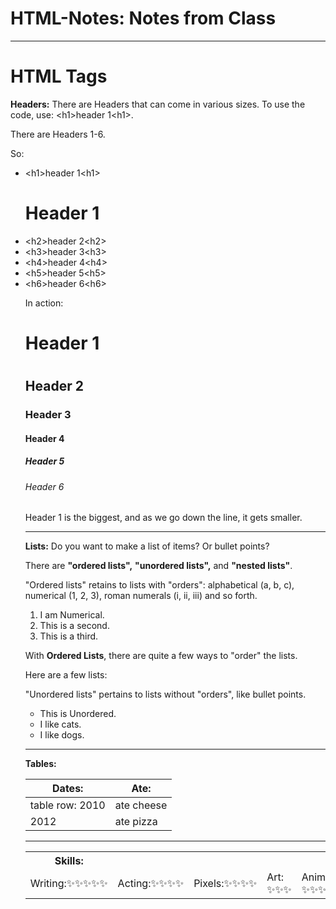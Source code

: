 # HTML-Notes: Notes from Class

<hr>

<h1>HTML Tags</h1>

<b>Headers:</b>
There are Headers that can come in various sizes. To use the code, use: 
&lt;h1>header 1&lt;h1>.

There are Headers 1-6. 

So:
<ul>
  <li>&lt;h1>header 1&lt;h1></li> <h1>Header 1</h1>
  <li>&lt;h2>header 2&lt;h2></li>
  <li>&lt;h3>header 3&lt;h3></li>
  <li>&lt;h4>header 4&lt;h4></li>
  <li>&lt;h5>header 5&lt;h5></li>
  <li>&lt;h6>header 6&lt;h6></li>

In action:
<h1>Header 1<h1>
  <h2>Header 2</h2>
  <h3>Header 3</h3>
  <h4>Header 4</h4>
  <h5>Header 5</h5>
  <h6>Header 6</h6>
  
  Header 1 is the biggest, and as we go down the line, it gets smaller.

<hr>

<b>Lists:</b> Do you want to make a list of items? Or bullet points?

<p>
There are <b>"ordered lists",</b> <b>"unordered lists",</b> and <b>"nested lists"</b>.
</p>

<p>
  "Ordered lists" retains to lists with "orders": alphabetical (a, b, c), numerical (1, 2, 3), roman numerals (i, ii, iii) and so forth. 
    <ol type="1">
      <li>I am Numerical.</li>
      <li>This is a second.</li>
      <li>This is a third.</li>
  </ol>
</p>
  
  <p>With <b>Ordered Lists</b>, there are quite a few ways to "order" the lists.</p>
    
<p>Here are a few lists:</p>

<p>
  "Unordered lists" pertains to lists without "orders", like bullet points. 
    <ul>
      <li>This is Unordered.</li>
      <li>I like cats.</li>
      <li>I like dogs.</li>
  </ul>
</p>      
      
  <hr>
  <b>Tables:</b>
  <table>
    <thead>
       <th>Dates:</th>
       <th>Ate:</th>
    </thead>
       <tbody>
       </tbody>
        <tfoot>
        </tfoot>
    <tr>
      <td>table row: 2010</td>
      <td>ate cheese</td>
    </tr>
    <tr>
      <td>2012</td>
      <td>ate pizza</td>
    </tr>
  </table>
  
  <hr>
  <table>
    <th>Skills:</th>
    <tr>
      <td>Writing:✨✨✨✨✨</td>
      <td>Acting:✨✨✨✨</td>
      <td>Pixels:✨✨✨✨</td>
      <td>Art: ✨✨✨</td>
      <td>Animation: ✨✨✨</td>
    </tr>
  </table>
